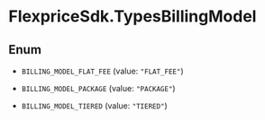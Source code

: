 # FlexpriceSdk.TypesBillingModel

## Enum


* `BILLING_MODEL_FLAT_FEE` (value: `"FLAT_FEE"`)

* `BILLING_MODEL_PACKAGE` (value: `"PACKAGE"`)

* `BILLING_MODEL_TIERED` (value: `"TIERED"`)


